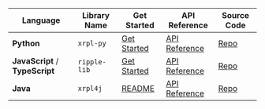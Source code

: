 | Language | Library Name | Get Started | API Reference | Source Code |
|----------|--------------|-------------|---------------|-------------|
| **Python**   | `xrpl-py`      | [Get Started](get-started-using-python.html) | [API Reference](https://xrpl-py.readthedocs.io/) | [Repo](https://github.com/XRPLF/xrpl-py) |
| **JavaScript** / **TypeScript** | `ripple-lib` | [Get Started](get-started-with-rippleapi-for-javascript.html) |  [API Reference](rippleapi-reference.html) | [Repo](https://github.com/XRPLF/xrpl.js) |
| **Java** | `xrpl4j` | [README](https://github.com/XRPLF/xrpl4j#readme) | [API Reference](https://github.com/XRPLF/xrpl4j/tree/main/xrpl4j-integration-tests)  | [Repo](https://github.com/XRPLF/xrpl4j) |